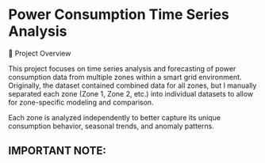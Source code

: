 # Power Consumption Time Series Analysis
📘 Project Overview

This project focuses on time series analysis and forecasting of power consumption data from multiple zones within a smart grid environment.
Originally, the dataset contained combined data for all zones, but I manually separated each zone (Zone 1, Zone 2, etc.) into individual datasets to allow for zone-specific modeling and comparison.

Each zone is analyzed independently to better capture its unique consumption behavior, seasonal trends, and anomaly patterns.

## IMPORTANT NOTE: 
